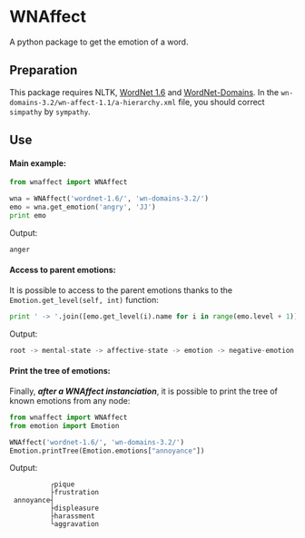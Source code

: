 # WNAffect
A python package to get the emotion of a word.

## Preparation
This package requires NLTK, [WordNet 1.6](http://wordnet.princeton.edu/wordnet/download/old-versions/) and [WordNet-Domains](http://wndomains.fbk.eu/download.html).
In the ```wn-domains-3.2/wn-affect-1.1/a-hierarchy.xml``` file, you should correct `simpathy` by `sympathy`.

## Use
#### Main example:
```python
from wnaffect import WNAffect

wna = WNAffect('wordnet-1.6/', 'wn-domains-3.2/')
emo = wna.get_emotion('angry', 'JJ')
print emo
```
Output:
```python
anger
```
#### Access to parent emotions:
It is possible to access to the parent emotions thanks to the ```Emotion.get_level(self, int)``` function:
```python
print ' -> '.join([emo.get_level(i).name for i in range(emo.level + 1)])
```
Output:
```python
root -> mental-state -> affective-state -> emotion -> negative-emotion -> general-dislike -> anger
```
#### Print the tree of emotions:
Finally, ***after a WNAffect instanciation***, it is possible to print the tree of known emotions from any node:
```python
from wnaffect import WNAffect
from emotion import Emotion

WNAffect('wordnet-1.6/', 'wn-domains-3.2/')
Emotion.printTree(Emotion.emotions["annoyance"])
```
Output:
```
          ┌pique
          ├frustration
 annoyance┤
          ├displeasure
          ├harassment
          └aggravation
```
